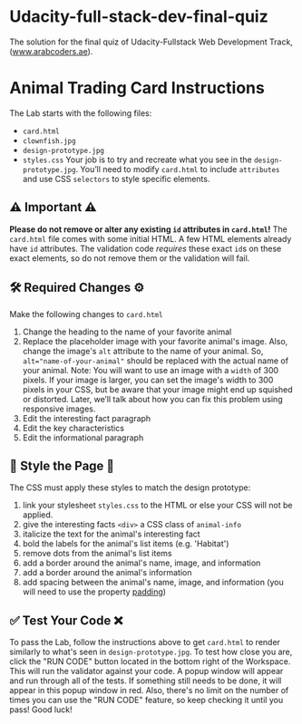 # Udacity-full-stack-dev-final-quiz
The solution for the final quiz of Udacity-Fullstack Web Development Track,(www.arabcoders.ae).
# Animal Trading Card Instructions
The Lab starts with the following files:
* `card.html`
* `clownfish.jpg`
* `design-prototype.jpg`
* `styles.css`
Your job is to try and recreate what you see in the `design-prototype.jpg`. You’ll need to modify `card.html` to include `attributes` and use CSS `selectors` to style specific elements.
## ⚠️ Important ⚠️
**Please do not remove or alter any existing `id` attributes in `card.html`!**
The `card.html` file comes with some initial HTML. A few HTML elements already have `id` attributes. The validation code _requires_ these exact `id`s on these exact elements, so do not remove them or the validation will fail.
## 🛠 Required Changes ⚙️
Make the following changes to `card.html`
1. Change the heading to the name of your favorite animal
2. Replace the placeholder image with your favorite animal's image.
Also, change the image's `alt` attribute to the name of your animal.
So, `alt="name-of-your-animal"` should be replaced with the actual name of your animal.
Note: You will want to use an image with a `width` of 300 pixels. If your image is larger, you can set the image's width to 300 pixels in your CSS, but be aware that your image might end up squished or distorted. Later, we’ll talk about how you can fix this problem using responsive images.
3. Edit the interesting fact paragraph
4. Edit the key characteristics
5. Edit the informational paragraph
## 💃 Style the Page 🕺
The CSS must apply these styles to match the design prototype:
1. link your stylesheet `styles.css` to the HTML or else your CSS will not be applied.
2. give the interesting facts `<div>` a CSS class of `animal-info`
3. italicize the text for the animal's interesting fact
4. bold the labels for the animal's list items (e.g. 'Habitat')
5. remove dots from the animal's list items
6. add a border around the animal's name, image, and information
7. add a border around the animal's information
8. add spacing between the animal's name, image, and information (you will need to use the property [padding](https://developer.mozilla.org/en-US/docs/Web/CSS/padding))
## ✅ Test Your Code ❌
To pass the Lab, follow the instructions above to get `card.html` to render similarly to what's seen in `design-prototype.jpg`.
To test how close you are, click the "RUN CODE" button located in the bottom right of the Workspace. This will run the validator against your code. A popup window will appear and run through all of the tests. If something still needs to be done, it will appear in this popup window in red. Also, there's no limit on the number of times you can use the "RUN CODE" feature, so keep checking it until you pass!
Good luck!
